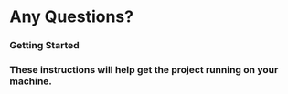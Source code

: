 # Any Questions?
<p></p>

<h3>Getting Started<h3>
These instructions will help get the project running on your machine.


